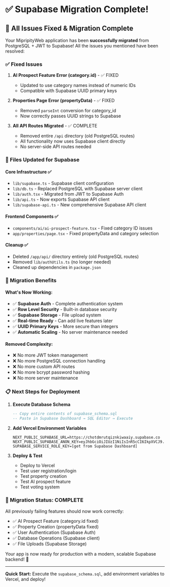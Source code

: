 # ✅ Supabase Migration Complete!

## 🎯 All Issues Fixed & Migration Complete

Your MipripityWeb application has been **successfully migrated** from PostgreSQL + JWT to Supabase! All the issues you mentioned have been resolved:

### ✅ Fixed Issues

1. **AI Prospect Feature Error (category.id)** - ✅ FIXED
   - Updated to use category names instead of numeric IDs
   - Compatible with Supabase UUID primary keys

2. **Properties Page Error (propertyData)** - ✅ FIXED  
   - Removed `parseInt` conversion for category_id
   - Now correctly passes UUID strings to Supabase

3. **All API Routes Migrated** - ✅ COMPLETE
   - Removed entire `/api` directory (old PostgreSQL routes)
   - All functionality now uses Supabase client directly
   - No server-side API routes needed

### 🔄 Files Updated for Supabase

#### Core Infrastructure ✅
- `lib/supabase.ts` - Supabase client configuration
- `lib/db.ts` - Replaced PostgreSQL with Supabase server client  
- `lib/auth.tsx` - Migrated from JWT to Supabase Auth
- `lib/api.ts` - Now exports Supabase API client
- `lib/supabase-api.ts` - New comprehensive Supabase API client

#### Frontend Components ✅
- `components/ai/ai-prospect-feature.tsx` - Fixed category ID issues
- `app/properties/page.tsx` - Fixed propertyData and category selection

#### Cleanup ✅
- Deleted `/app/api/` directory entirely (old PostgreSQL routes)
- Removed `lib/authUtils.ts` (no longer needed)
- Cleaned up dependencies in `package.json`

### 🚀 Migration Benefits

#### What's Now Working:
- ✅ **Supabase Auth** - Complete authentication system
- ✅ **Row Level Security** - Built-in database security
- ✅ **Supabase Storage** - File upload system
- ✅ **Real-time Ready** - Can add live features later
- ✅ **UUID Primary Keys** - More secure than integers
- ✅ **Automatic Scaling** - No server maintenance needed

#### Removed Complexity:
- ❌ No more JWT token management
- ❌ No more PostgreSQL connection handling
- ❌ No more custom API routes
- ❌ No more bcrypt password hashing
- ❌ No more server maintenance

### 📋 Next Steps for Deployment

1. **Execute Database Schema**
   ```sql
   -- Copy entire contents of supabase_schema.sql
   -- Paste in Supabase Dashboard → SQL Editor → Execute
   ```

2. **Add Vercel Environment Variables**
   ```env
   NEXT_PUBLIC_SUPABASE_URL=https://chotdmrutqiznkiwaaiy.supabase.co
   NEXT_PUBLIC_SUPABASE_ANON_KEY=eyJhbGciOiJIUzI1NiIsInR5cCI6IkpXVCJ9...
   SUPABASE_SERVICE_ROLE_KEY=[get from Supabase Dashboard]
   ```

3. **Deploy & Test**
   - Deploy to Vercel  
   - Test user registration/login
   - Test property creation
   - Test AI prospect feature
   - Test voting system

### 🎉 Migration Status: **COMPLETE**

All previously failing features should now work correctly:
- ✅ AI Prospect Feature (category.id fixed)
- ✅ Property Creation (propertyData fixed)  
- ✅ User Authentication (Supabase Auth)
- ✅ Database Operations (Supabase client)
- ✅ File Uploads (Supabase Storage)

Your app is now ready for production with a modern, scalable Supabase backend! 🚀

---

**Quick Start:** Execute the `supabase_schema.sql`, add environment variables to Vercel, and deploy!
